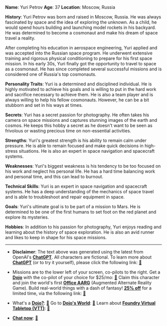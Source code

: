 **Name**: Yuri Petrov
**Age**: 37
**Location**: Moscow, Russia

**History**:
Yuri Petrov was born and raised in Moscow, Russia. He was always fascinated by space and the idea of exploring the unknown. As a child, he would spend hours building and launching model rockets in his backyard. He was determined to become a cosmonaut and make his dream of space travel a reality.

After completing his education in aerospace engineering, Yuri applied and was accepted into the Russian space program. He underwent extensive training and rigorous physical conditioning to prepare for his first space mission. In his early 30s, Yuri finally got the opportunity to travel to space as a cosmonaut. He has since completed several successful missions and is considered one of Russia's top cosmonauts.

**Personality Traits**:
Yuri is a determined and disciplined individual. He is highly motivated to achieve his goals and is willing to put in the hard work and sacrifice necessary to achieve them. He is also a team player and is always willing to help his fellow cosmonauts. However, he can be a bit stubborn and set in his ways at times.

**Secrets**:
Yuri has a secret passion for photography. He often takes his camera on space missions and captures stunning images of the earth and cosmos. He keeps this hobby a secret as he doesn't want to be seen as frivolous or wasting precious time on non-essential activities.

**Strengths**:
Yuri's greatest strength is his ability to remain calm under pressure. He is able to remain focused and make quick decisions in high-stress situations. He is also an expert in space navigation and spacecraft systems.

**Weaknesses**:
Yuri's biggest weakness is his tendency to be too focused on his work and neglect his personal life. He has a hard time balancing work and personal time, and this can lead to burnout.

**Technical Skills**:
Yuri is an expert in space navigation and spacecraft systems. He has a deep understanding of the mechanics of space travel and is able to troubleshoot and repair equipment in space.

**Goals**:
Yuri's ultimate goal is to be part of a mission to Mars. He is determined to be one of the first humans to set foot on the red planet and explore its mysteries.

**Hobbies**:
In addition to his passion for photography, Yuri enjoys reading and learning about the history of space exploration. He is also an avid runner and likes to keep in shape for his space missions.
 

---
* **Disclaimer**: The text above was generated using the latest from OpenAI's [**ChatGPT**](https://openai.com/blog/chatgpt/).  All characters are fictional.  To learn more about [**ChatGPT**](https://openai.com/blog/chatgpt/) (or to try it yourself), please click the following link: [:closed_book:](https://openai.com/blog/chatgpt/)

* Missions are to the lower left of your screen, co-pilots to the right. Get a [**Dojo**](https://workmates.live/marketplace) with the co-pilot of your choice for $25/mo: [:green_book:](https://workmates.live/marketplace) Claim this character and join the world's first [**Office AARG**](https://dojos.world) (Augmented Alternate Reality Game). Build real-world things with a dash of fantasy! [**25% off**](https://blog.workmates.live/deal-on-a-dojo) for a limited time, via the following link: [:green_book:](https://blog.workmates.live/deal-on-a-dojo) 

* What's a [**Dojo?**](https://workdojos.com): [:blue_book:](https://workdojos.com)  Go to [**Dojo's World**](https://dojos.world): [:blue_book:](https://dojos.world)  Learn about [**Foundry Virtual Tabletop (VTT)**](https://foundryvtt.com): [:closed_book:](https://foundryvtt.com/)

* [**Chat now**](https://chat.workmates.live/channel/support): [:ledger:](https://chat.workmates.live/channel/support)